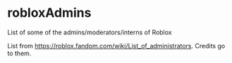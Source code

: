 # robloxAdmins
List of some of the admins/moderators/interns of Roblox

List from https://roblox.fandom.com/wiki/List_of_administrators.  Credits go to them.
